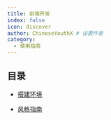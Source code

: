 ```yaml
---
title: 前端开发
index: false
icon: discover
author: ChineseYouthX # 设置作者
category:
  - 使用指南
---
```


## 目录

- [搭建环境](dev.md)

- [风格指南](styleGuide.md)

